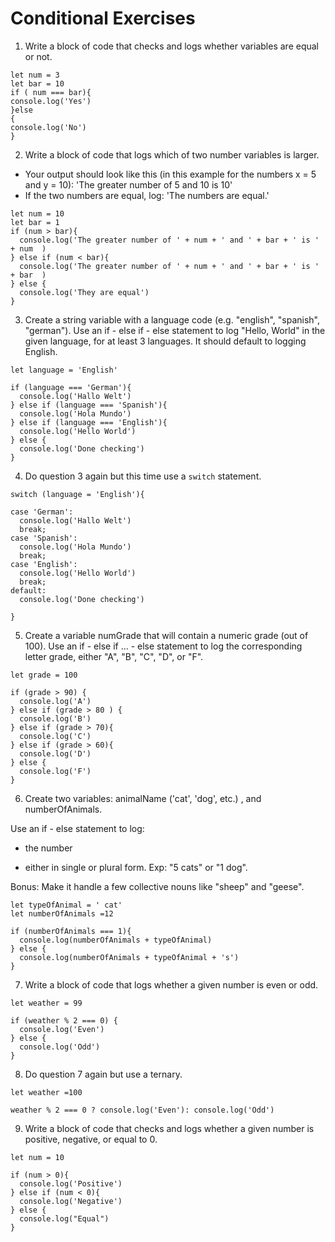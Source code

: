 # Conditional Exercises

1. Write a block of code that checks and logs whether variables are equal or not.
```
let num = 3
let bar = 10
if ( num === bar){
console.log('Yes')
}else
{
console.log('No')
}
```
2. Write a block of code that logs which of two number variables is larger.
  * Your output should look like this (in this example for the numbers x = 5 and y = 10): 'The greater number of 5 and 10 is 10'
  * If the two numbers are equal, log: 'The numbers are equal.'
```
let num = 10
let bar = 1
if (num > bar){
  console.log('The greater number of ' + num + ' and ' + bar + ' is ' + num  )
} else if (num < bar){
  console.log('The greater number of ' + num + ' and ' + bar + ' is ' + bar  )
} else {
  console.log('They are equal')
}
 ```
3. Create a string variable with a language code (e.g. "english", "spanish", "german").
Use an if - else if - else statement to log "Hello, World" in the given language, for at least 3 languages.
It should default to logging English.
```
let language = 'English'

if (language === 'German'){
  console.log('Hallo Welt')
} else if (language === 'Spanish'){
  console.log('Hola Mundo')
} else if (language === 'English'){
  console.log('Hello World')
} else {
  console.log('Done checking')
}
```

4. Do question 3 again but this time use a `switch` statement.
```
switch (language = 'English'){

case 'German':
  console.log('Hallo Welt')
  break;
case 'Spanish':
  console.log('Hola Mundo')
  break;
case 'English':
  console.log('Hello World')
  break;
default:
  console.log('Done checking')

}
```

5. Create a variable numGrade that will contain a numeric grade (out of 100).
Use an if - else if ... - else statement to log the corresponding letter grade, either "A", "B", "C", "D", or "F".
```
let grade = 100

if (grade > 90) {
  console.log('A')
} else if (grade > 80 ) {
  console.log('B')
} else if (grade > 70){
  console.log('C')
} else if (grade > 60){
  console.log('D')
} else {
  console.log('F')
}
```

6. Create two variables: animalName ('cat', 'dog', etc.) , and numberOfAnimals.

Use an if - else statement to log:

  * the number

  * either in single or plural form. Exp: "5 cats" or "1 dog".

Bonus: Make it handle a few collective nouns like "sheep" and "geese".
```
let typeOfAnimal = ' cat'
let numberOfAnimals =12

if (numberOfAnimals === 1){
  console.log(numberOfAnimals + typeOfAnimal)
} else {
  console.log(numberOfAnimals + typeOfAnimal + 's')
}
```

7. Write a block of code that logs whether a given number is even or odd.
```
let weather = 99

if (weather % 2 === 0) {
  console.log('Even')
} else {
  console.log('Odd')
}
```
8. Do question 7 again but use a ternary.
```
let weather =100

weather % 2 === 0 ? console.log('Even'): console.log('Odd')
```

9. Write a block of code that checks and logs whether a given number is positive, negative, or equal to 0.
```
let num = 10

if (num > 0){
  console.log('Positive')
} else if (num < 0){
  console.log('Negative')
} else {
  console.log("Equal")
}
```
